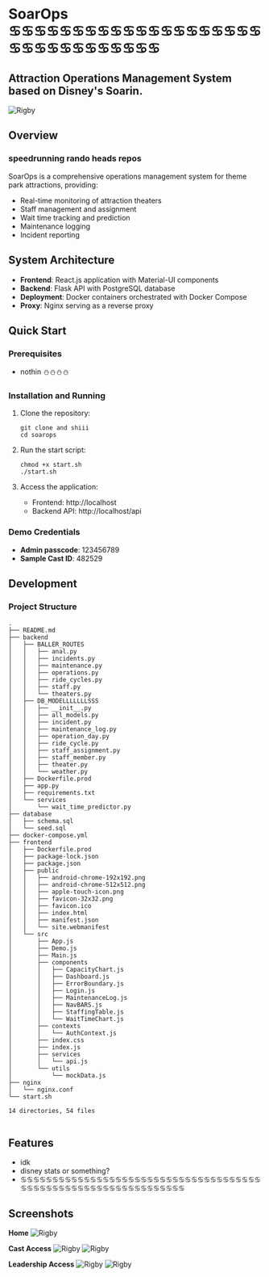 # SoarOps ♋♋♋♋♋♋♋♋♋♋♋♋♋♋♋♋♋♋♋♋♋♋♋♋♋♋♋♋♋♋♋♋

## Attraction Operations Management System based on Disney's Soarin.

![Rigby](https://github.com/CarterPerez-dev/angela-cli/blob/main/MD/assets/rigby.png?raw=true)

## Overview
### speedrunning rando heads repos
SoarOps is a comprehensive operations management system for theme park attractions, providing:

- Real-time monitoring of attraction theaters
- Staff management and assignment
- Wait time tracking and prediction
- Maintenance logging
- Incident reporting

## System Architecture

- **Frontend**: React.js application with Material-UI components
- **Backend**: Flask API with PostgreSQL database
- **Deployment**: Docker containers orchestrated with Docker Compose
- **Proxy**: Nginx serving as a reverse proxy

## Quick Start

### Prerequisites

- nothin ⛄⛄⛄⛄

### Installation and Running

1. Clone the repository:
   ```
   git clone and shiii
   cd soarops
   ```

2. Run the start script:
   ```
   chmod +x start.sh
   ./start.sh
   ```

3. Access the application:
   - Frontend: http://localhost
   - Backend API: http://localhost/api

### Demo Credentials

- **Admin passcode**: 123456789
- **Sample Cast ID**: 482529

## Development

### Project Structure

```
.
├── README.md
├── backend
│   ├── BALLER_ROUTES
│   │   ├── anal.py
│   │   ├── incidents.py
│   │   ├── maintenance.py
│   │   ├── operations.py
│   │   ├── ride_cycles.py
│   │   ├── staff.py
│   │   └── theaters.py
│   ├── DB_MODELLLLLLLSSS
│   │   ├── __init__.py
│   │   ├── all_models.py
│   │   ├── incident.py
│   │   ├── maintenance_log.py
│   │   ├── operation_day.py
│   │   ├── ride_cycle.py
│   │   ├── staff_assignment.py
│   │   ├── staff_member.py
│   │   ├── theater.py
│   │   └── weather.py
│   ├── Dockerfile.prod
│   ├── app.py
│   ├── requirements.txt
│   └── services
│       └── wait_time_predictor.py
├── database
│   ├── schema.sql
│   └── seed.sql
├── docker-compose.yml
├── frontend
│   ├── Dockerfile.prod
│   ├── package-lock.json
│   ├── package.json
│   ├── public
│   │   ├── android-chrome-192x192.png
│   │   ├── android-chrome-512x512.png
│   │   ├── apple-touch-icon.png
│   │   ├── favicon-32x32.png
│   │   ├── favicon.ico
│   │   ├── index.html
│   │   ├── manifest.json
│   │   └── site.webmanifest
│   └── src
│       ├── App.js
│       ├── Demo.js
│       ├── Main.js
│       ├── components
│       │   ├── CapacityChart.js
│       │   ├── Dashboard.js
│       │   ├── ErrorBoundary.js
│       │   ├── Login.js
│       │   ├── MaintenanceLog.js
│       │   ├── NavBARS.js
│       │   ├── StaffingTable.js
│       │   └── WaitTimeChart.js
│       ├── contexts
│       │   └── AuthContext.js
│       ├── index.css
│       ├── index.js
│       ├── services
│       │   └── api.js
│       └── utils
│           └── mockData.js
├── nginx
│   └── nginx.conf
└── start.sh

14 directories, 54 files
                          
```

## Features

- idk
- disney stats or something?
- ♋♋♋♋♋♋♋♋♋♋♋♋♋♋♋♋♋♋♋♋♋♋♋♋♋♋♋♋♋♋♋♋♋♋♋♋♋♋♋♋♋♋♋♋♋♋♋♋♋♋♋♋♋♋♋♋♋♋♋♋♋♋♋♋
## Screenshots

**Home**
![Rigby](https://github.com/CarterPerez-dev/angela-cli/blob/main/MD/assets/rigby.png?raw=true)

**Cast Access**
![Rigby](https://github.com/CarterPerez-dev/angela-cli/blob/main/MD/assets/rigby.png?raw=true)
![Rigby](https://github.com/CarterPerez-dev/angela-cli/blob/main/MD/assets/rigby.png?raw=true)

**Leadership Access**
![Rigby](https://github.com/CarterPerez-dev/angela-cli/blob/main/MD/assets/rigby.png?raw=true)
![Rigby](https://github.com/CarterPerez-dev/angela-cli/blob/main/MD/assets/rigby.png?raw=true)
